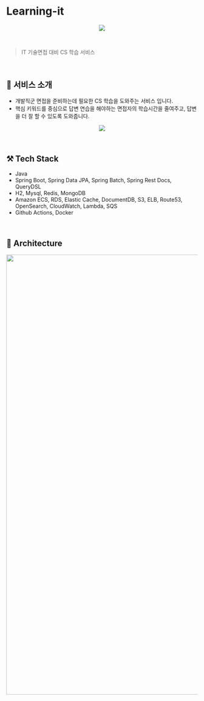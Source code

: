 # Learning-it
<div align="center">
  <img src="https://github.com/SWM14-Lito/lito-server/assets/88089316/1659c2ba-07a0-4c74-ba4f-40f60f2291a2">
</div>

&nbsp;
> IT 기술면접 대비 CS 학습 서비스

&nbsp;
## 📝 서비스 소개
- 개발직군 면접을 준비하는데 필요한 CS 학습을 도와주는 서비스 입니다.
- 핵심 키워드를 중심으로 답변 연습을 해야하는 면접자의 학습시간을 줄여주고, 답변을 더 잘 할 수 있도록 도와줍니다.

<div align="center">
  <img src="https://github.com/SWM14-Lito/lito-server/assets/88089316/743f1978-54a3-4919-8cac-49dff77d8506">
</div>

&nbsp;
&nbsp;

## ⚒  Tech Stack
- Java
- Spring Boot, Spring Data JPA, Spring Batch, Spring Rest Docs, QueryDSL
- H2, Mysql, Redis, MongoDB
- Amazon ECS, RDS, Elastic Cache, DocumentDB, S3, ELB, Route53, OpenSearch, CloudWatch, Lambda, SQS
- Github Actions, Docker

&nbsp;
&nbsp;

## 🏢 Architecture
<div align="center">
  <img width="1155" alt="learningit-architecture" src="https://github.com/SWM14-Lito/lito-server/assets/88089316/2a3b63aa-0e30-4158-a5e8-639c2358277e">
</div>
